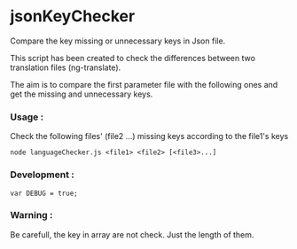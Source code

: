 # jsonKeyChecker
Compare the key missing or unnecessary keys in Json file.

This script has been created to check the differences between two translation files (ng-translate).

The aim is to compare the first parameter file with the following ones and get the missing and unnecessary keys.

### Usage :

Check the following files' (file2 ...) missing keys according to the file1's keys

```
node languageChecker.js <file1> <file2> [<file3>...]
```

### Development :

```
var DEBUG = true;
```

### Warning :

Be carefull, the key in array are not check. Just the length of them.


